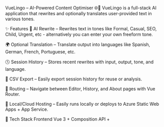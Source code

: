 ﻿VueLingo – AI-Powered Content Optimiser 🌐🧠
VueLingo is a full-stack AI application that rewrites and optionally translates user-provided text in various tones.

✨ Features
🔁 AI Rewrite – Rewrites text in tones like Formal, Casual, SEO, Child, Urgent, etc - alternatively you can enter your own freeform tone.

🌍 Optional Translation – Translate output into languages like Spanish, German, French, Portuguese, etc.

🕓 Session History – Stores recent rewrites with input, output, tone, and language.

📄 CSV Export – Easily export session history for reuse or analysis.

🔗 Routing – Navigate between Editor, History, and About pages with Vue Router.

💾 Local/Cloud Hosting – Easily runs locally or deploys to Azure Static Web Apps + App Service.

🧰 Tech Stack
Frontend
Vue 3 + Composition API + <script setup>

Vue Router, scoped CSS

Client-side sessionStorage for history

Hosted on Azure Static Web Apps

Backend
.NET 8 Web API

OpenAI GPT-3.5 API integration

CORS support for local and cloud environments

Hosted on Azure App Service
	- frontend: https://vuelingo.azurestaticapps.net
	- api: https://vueling-api-demo-dygwfjfgcjemgtg8.westeurope-01.azurewebsites.net/swagger/index.html

CI/CD with GitHub Actions

Debugging locally
When running the solution locally please follow these steps
	- VueLingo\frontend\src\components\RewriteForm.vue - amend 'const apiUrl = 'https://vueling-api-demo-dygwfjfgcjemgtg8.westeurope-01.azurewebsites.net'
	  value to 'const apiUrl = 'http://localhost:5000'
	- Start the API locally:
		  - Open the VueLingo solution in Visual Studio
		  - Open Developer Command Prompt
		  - cd VueLingo.WebApi
	      - Run `dotnet run`
	- Start the Vue frontend locally:
	- Open developer commanlin in the VueLingo solution
		  - Open the VueLingo\frontend folder in visual studio
		  - Open Developer Command Prompt
		  - Run `npm run dev`
